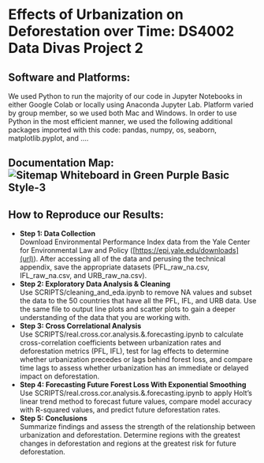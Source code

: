 # Effects of Urbanization on Deforestation over Time: DS4002 Data Divas Project 2
## Software and Platforms:
We used Python to run the majority of our code in Jupyter Notebooks in either Google Colab or locally using Anaconda Jupyter Lab. Platform varied by group member, so we used both Mac and Windows. In order to use Python in the most efficient manner, we used the following additional packages imported with this code: pandas, numpy, os, seaborn, matplotlib.pyplot, and .... 

## Documentation Map: <br>![Sitemap Whiteboard in Green Purple Basic Style-3](https://github.com/user-attachments/assets/13713053-8ac6-406a-86c5-958c17e70ae3)



## How to Reproduce our Results:
* **Step 1: Data Collection** <br>
Download Environmental Performance Index data from the Yale Center for Environmental Law and Policy ([https://epi.yale.edu/downloads](url)). After accessing all of the data and perusing the technical appendix, save the appropriate datasets (PFL_raw_na.csv, IFL_raw_na.csv, and URB_raw_na.csv).
* **Step 2: Exploratory Data Analysis & Cleaning** <br>
Use SCRIPTS/cleaning_and_eda.ipynb to remove NA values and subset the data to the 50 countries that have all the PFL, IFL, and URB data. Use the same file to output line plots and scatter plots to gain a deeper understanding of the data that you are working with.
* **Step 3: Cross Correlational Analysis** <br>
Use SCRIPTS/real.cross.cor.analysis.&.forecasting.ipynb to calculate cross-correlation coefficients between urbanization rates and deforestation metrics (PFL, IFL), test for lag effects to determine whether urbanization precedes or lags behind forest loss, and compare time lags to assess whether urbanization has an immediate or delayed impact on deforestation.
* **Step 4: Forecasting Future Forest Loss With Exponential Smoothing** <br>
Use SCRIPTS/real.cross.cor.analysis.&.forecasting.ipynb to apply Holt’s linear trend method to forecast future values, compare model accuracy with R-squared values, and predict future deforestation rates.
* **Step 5: Conclusions** <br>
Summarize findings and assess the strength of the relationship between urbanization and deforestation.
Determine regions with the greatest changes in deforestation and regions at the greatest risk for future deforestation.
